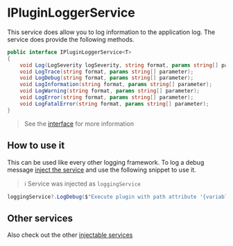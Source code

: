 # IPluginLoggerService

This service does allow you to log information to the application log. The service does provide the following methods.

```csharp
public interface IPluginLoggerService<T>
{
    void Log(LogSeverity logSeverity, string format, params string[] parameter);
    void LogTrace(string format, params string[] parameter);
    void LogDebug(string format, params string[] parameter);
    void LogInformation(string format, params string[] parameter);
    void LogWarning(string format, params string[] parameter);
    void LogError(string format, params string[] parameter);
    void LogFatalError(string format, params string[] parameter);
}
```
>See the [interface][interface-class] for more information

## How to use it

This can be used like every other logging framework. To log a debug message [inject the service][how-to-inject-a-service] and use the following snippet to use it.

>:information_source: Service was injected as `loggingService`

```csharp
loggingService?.LogDebug($"Execute plugin with path attribute '{variable}' including the following parameters '{variable2}'");
```

## Other services

Also check out the other [injectable services][injectabe-services]

[how-to-inject-a-service]: ./injectable-services.md#how-to-inject-a-service
[injectabe-services]: ./injectable-services.md
[interface-class]: https://github.com/XanatosX/ModularToolManager/blob/main/src/ModularToolManagerPlugin/Services/IPluginLoggerService.cs